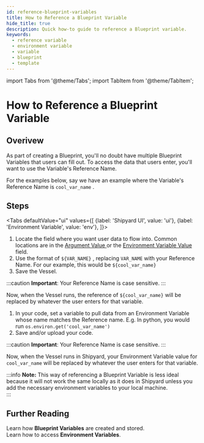 ```yaml
---
id: reference-blueprint-variables
title: How to Reference a Blueprint Variable
hide_title: true
description: Quick how-to guide to reference a Blueprint variable.
keywords:
  - reference variable
  - environment variable
  - variable
  - blueprint
  - template
---
```


import Tabs from '@theme/Tabs';
import TabItem from '@theme/TabItem';

# How to Reference a Blueprint Variable

## Overivew

As part of creating a Blueprint, you'll no doubt have multiple Blueprint Variables that users can fill out. To access the data that users enter, you'll want to use the Variable's Reference Name.

For the examples below, say we have an example where the Variable's Reference Name is `cool_var_name` .

## Steps

<Tabs
defaultValue="ui"
values={[
{label: 'Shipyard UI', value: 'ui'},
{label: 'Environment Variable', value: 'env'},
]}>
<TabItem value="ui">

1. Locate the field where you want user data to flow into. Common locations are in the [Argument Value ](../../reference/vessels/code/command.md#arguments)or the [Environment Variable Value ](../../reference/vessels/environment-variables/)field.
2. Use the format of `${VAR_NAME}` , replacing `VAR_NAME` with your Reference Name. For our example, this would be `${cool_var_name}`
3. Save the Vessel.

:::caution
**Important**: Your Reference Name is case sensitive.
:::

Now, when the Vessel runs, the reference of `${cool_var_name}` will be replaced by whatever the user enters for that variable.
</TabItem>
<TabItem value='env'>

1. In your code, set a variable to pull data from an Environment Variable whose name matches the Reference name. E.g. In python, you would run `os.environ.get('cool_var_name')`
2. Save and/or upload your code.

:::caution
**Important**: Your Reference Name is case sensitive.
:::

Now, when the Vessel runs in Shipyard, your Environment Variable value for `cool_var_name` will be replaced by whatever the user enters for that variable.

:::info
**Note:** This way of referencing a Blueprint Variable is less ideal because it will not work the same locally as it does in Shipyard unless you add the necessary environment variables to your local machine.  
:::
</TabItem>
</Tabs>

## Further Reading

Learn how **Blueprint Variables** are created and stored.  
Learn how to access **Environment Variables**.
